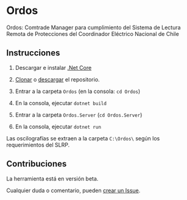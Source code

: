 # Ordos
Ordos: Comtrade Manager para cumplimiento del Sistema de Lectura Remota de Protecciones del Coordinador Eléctrico Nacional de Chile

## Instrucciones

1. Descargar e instalar [.Net Core](https://www.microsoft.com/net/download/all)

2. [Clonar](https://help.github.com/articles/cloning-a-repository/) o [descargar](https://stackoverflow.com/a/6466993) el repositorio.

3. Entrar a la carpeta `Ordos` (en la consola: `cd Ordos`)

4. En la consola, ejecutar `dotnet build`

5. Entrar a la carpeta `Ordos.Server` (`cd Ordos.Server`)

6. En la consola, ejecutar `dotnet run`

Las oscilografías se extraen a la carpeta `C:\Ordos\` según los requerimientos del SLRP.

## Contribuciones
La herramienta está en versión beta.

Cualquier duda o comentario, pueden [crear un Issue](https://help.github.com/articles/creating-an-issue/).
